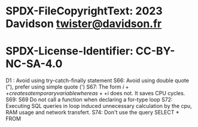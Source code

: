 # SPDX-FileCopyrightText: 2023 Davidson <twister@davidson.fr>
# SPDX-License-Identifier: CC-BY-NC-SA-4.0

D1 : Avoid using try-catch-finally statement
S66: Avoid using double quote ("), prefer using simple quote (')
S67: The form $i++ creates a temporary variable whereas ++$i does not. It saves CPU cycles.
S69: S69 Do not call a function when declaring a for-type loop
S72: Executing SQL queries in loop induced unnecessary calculation by the cpu, RAM usage and network transfert.
S74: Don't use the query SELECT * FROM
